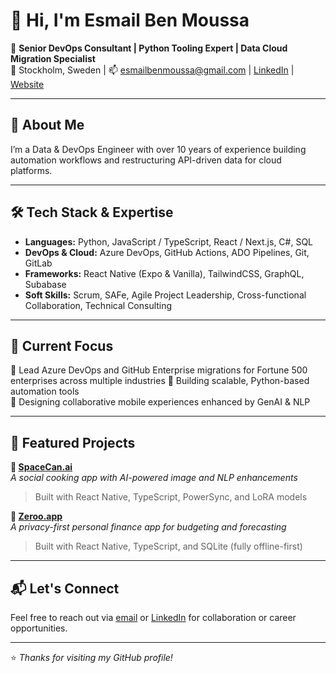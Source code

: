 # 👋 Hi, I'm Esmail Ben Moussa

🚀 **Senior DevOps Consultant | Python Tooling Expert | Data Cloud Migration Specialist**  
📍 Stockholm, Sweden | 📫 [esmailbenmoussa@gmail.com](mailto:esmailbenmoussa@gmail.com) | [LinkedIn](https://linkedin.com/in/esmailbenmoussa) | [Website](https://www.spacecan.ai/)

---

## 💼 About Me

I’m a Data & DevOps Engineer with over 10 years of experience building automation workflows and restructuring API-driven data for cloud platforms.

---

## 🛠 Tech Stack & Expertise

- **Languages:** Python, JavaScript / TypeScript, React / Next.js, C#, SQL  
- **DevOps & Cloud:** Azure DevOps, GitHub Actions, ADO Pipelines, Git, GitLab  
- **Frameworks:** React Native (Expo & Vanilla), TailwindCSS, GraphQL, Subabase  
- **Soft Skills:** Scrum, SAFe, Agile Project Leadership, Cross-functional Collaboration, Technical Consulting  

---

## 🚧 Current Focus

🔹 Lead Azure DevOps and GitHub Enterprise migrations for Fortune 500 enterprises across multiple industries
🔹 Building scalable, Python-based automation tools  
🔹 Designing collaborative mobile experiences enhanced by GenAI & NLP  

---

## 🌟 Featured Projects

**🔗 [SpaceCan.ai](https://www.spacecan.ai/)**  
*A social cooking app with AI-powered image and NLP enhancements*  
> Built with React Native, TypeScript, PowerSync, and LoRA models

**🔗 [Zeroo.app](https://www.zeroo.app/)**  
*A privacy-first personal finance app for budgeting and forecasting*  
> Built with React Native, TypeScript, and SQLite (fully offline-first)

---

## 📬 Let's Connect

Feel free to reach out via [email](mailto:esmailbenmoussa@gmail.com) or [LinkedIn](https://linkedin.com/in/esmailbenmoussa) for collaboration or career opportunities.

---
⭐️ _Thanks for visiting my GitHub profile!_
